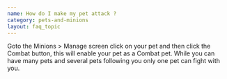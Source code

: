 ```yaml
---
name: How do I make my pet attack ?
category: pets-and-minions
layout: faq_topic
---
```

Goto the Minions > Manage screen click on your pet and then click the Combat button, this will enable your pet as a Combat pet. While you can have many pets and several pets following you only one pet can fight with you.